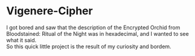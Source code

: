 # Vigenere-Cipher

I got bored and saw that the description of the Encrypted Orchid from Bloodstained: Ritual of the Night was in hexadecimal, and I wanted to see what it said.    
So this quick little project is the result of my curiosity and bordem.
